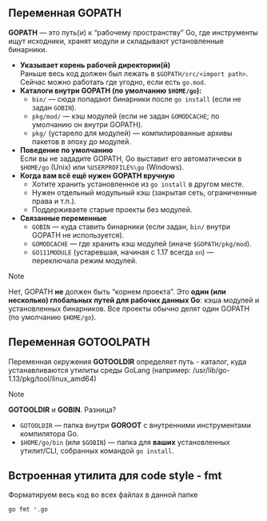## Переменная GOPATH

**GOPATH** — это путь(и) к “рабочему пространству” Go, где инструменты ищут исходники, хранят модули и складывают установленные бинарники.

- **Указывает корень рабочей директории(й)**  
    Раньше весь код должен был лежать в `$GOPATH/src/<import path>`. Сейчас можно работать где угодно, если есть `go.mod`.
- **Каталоги внутри GOPATH (по умолчанию `$HOME/go`):**
    - `bin/` — сюда попадают бинарники после `go install` (если не задан `GOBIN`).
    - `pkg/mod/` — кэш модулей (если не задан `GOMODCACHE`; по умолчанию он внутри GOPATH).
    - `pkg/` (устарело для модулей) — компилированные архивы пакетов в эпоху до модулей.
- **Поведение по умолчанию**  
    Если вы не зададите GOPATH, Go выставит его автоматически в `$HOME/go` (Unix) или `%USERPROFILE%\go` (Windows).
- **Когда вам всё ещё нужен GOPATH вручную**
    - Хотите хранить установленное из `go install` в другом месте.
    - Нужен отдельный модульный кэш (закрытая сеть, ограниченные права и т.п.).
    - Поддерживаете старые проекты без модулей.
- **Связанные переменные**
    - `GOBIN` — куда ставить бинарники (если задан, `bin/` внутри GOPATH не используется).
    - `GOMODCACHE` — где хранить кэш модулей (иначе `$GOPATH/pkg/mod`).
    - `GO111MODULE` (устаревшая, начиная с 1.17 всегда `on`) — переключала режим модулей.

> [!NOTE]  
> Нет, GOPATH **не** должен быть “корнем проекта”. 
> Это **один (или несколько) глобальных путей для рабочих данных Go**: кэша модулей и установленных бинарников. Все проекты обычно делят один GOPATH (по умолчанию `$HOME/go`).

## Переменная  GOTOOLPATH

Переменная окружения **GOTOOLDIR** определяет путь - каталог, куда устанавливаются
утилиты среды GoLang (например: /usr/lib/go-1.13/pkg/tool/linux_amd64)

> [!NOTE]
> **GOTOOLDIR** и **GOBIN**. Разница?
> - `GOTOOLDIR` — папка внутри **GOROOT** с внутренними инструментами компилятора Go.
> - `$HOME/go/bin` (или `$GOBIN`) — папка для **ваших** установленных утилит/CLI, собранных командой `go install`.

## Встроенная утилита для code style - **fmt**
Форматируем весь код во всех файлах в данной папке 
```bash
go fmt *.go 
```



